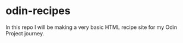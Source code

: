 # odin-recipes
In this repo I will be making a very basic HTML recipe site for my Odin Project journey.
